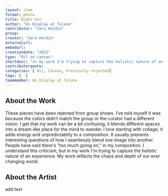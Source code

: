 ```yaml
---
layout: item
format: photo
title: Night Out
author: "On Display at Tulane"
contributor: "Sara Hardin"
group: 
creator: "Sara Hardin"
externalurl: 
embedurl: 
creationdate: "2022"
type: "Oil on canvas"
shortdesc: "In my work I'm trying to capture the holistic nature of an experience.."
contributorquote: 
categories: [ Oil, Canvas, Previously rejected]
tags: [  ]
teammember: On Display at Tulane
---
```


## About the Work

These pieces have been rejected from group shows. I’ve told myself it was because the colors didn’t match the group or the curator had a different vision. I get that my work can be a bit confusing, it blends different spaces into a dream-like place for the mind to wander. I love starting with collage; it adds energy and unpredictablity to a composition. It usually presents interesting questions of how I seamlessly blend one image into another. People have said there's “too much going on,” in my composition. I understand this criticism, but in my work I'm trying to capture the holistic nature of an experience. My work reflects the chaos and depth of our ever changing world.

## About the Artist

add text

